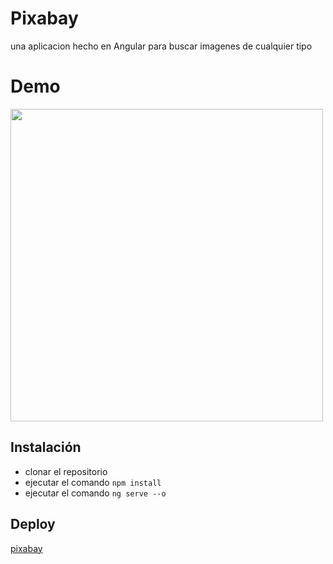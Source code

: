 # Pixabay

una aplicacion hecho en Angular para buscar imagenes de cualquier tipo

# Demo

<img src="https://media.giphy.com/media/9tlJ78XEm4xMvQSJtn/giphy.gif" width="500" >

## Instalación

- clonar el repositorio
- ejecutar el comando `npm install`
- ejecutar el comando `ng serve --o`

## Deploy
[pixabay](https://pixabay-jeespoping.netlify.app/)
